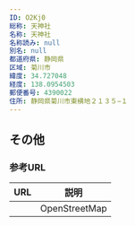 ```yaml
---
ID: O2Kj0
総称: 天神社
名称: 天神社
名称読み: null
別名: null
都道府県: 静岡県
区域: 菊川市
緯度: 34.727048
経度: 138.0954503
郵便番号: 4390022
住所: 静岡県菊川市東横地２１３５−１
---
```


## その他

### 参考URL

| URL | 説明          |
| --- | ------------- |
|     | OpenStreetMap |
